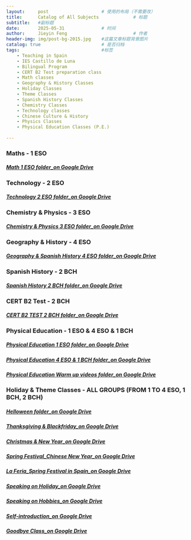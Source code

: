 ```yaml
---
layout:     post   				    # 使用的布局（不需要改）
title:      Catalog of All Subjects				# 标题 
subtitle:   #副标题
date:       2025-05-31 				# 时间
author:     Jieyin Feng 						# 作者
header-img: img/post-bg-2015.jpg 	#这篇文章标题背景图片
catalog: true 						# 是否归档
tags:								#标签
    - Teaching in Spain 
    - IES Castillo de Luna
    - Bilingual Program
    - CERT B2 Test preparation class
    - Math classes
    - Geography & History Classes
    - Holiday Classes
    - Theme Classes
    - Spanish History Classes
    - Chemistry Classes
    - Technology classes
    - Chinese Culture & History
    - Physics Classes
    - Physical Education Classes (P.E.)
    
---
```


### Maths - 1 ESO
#####  [Math 1 ESO folder_on Google Drive](https://drive.google.com/drive/folders/12-vnHSLv11T3rQjKLuZwCCBCQsu1-7K-?usp=sharing)

### Technology - 2 ESO
##### [Technology 2 ESO folder_on Google Drive](https://drive.google.com/drive/folders/1REqicrZIUuCNQlhCfM9mLSFAKnQpbIZ5?usp=sharing)

### Chemistry & Physics - 3 ESO
##### [Chemistry & Physics 3 ESO folder_on Google Drive](https://drive.google.com/drive/folders/1OwkpTLlOVvLemFglR9S9B8mbspW2b7wU?usp=sharing)

### Geography & History - 4 ESO
##### [Geography & Spanish History 4 ESO folder_on Google Drive](https://drive.google.com/drive/folders/1eLofMPlppXcLc0VZV3UdcfM03ejmhPcB?usp=sharing)

### Spanish History - 2 BCH
##### [Spanish History 2 BCH folder_on Google Drive](https://drive.google.com/drive/folders/1eFnKuOykmzlySWWJYyLDatAj4dsplIPw?usp=sharing)

### CERT B2 Test - 2 BCH
##### [CERT B2 TEST 2 BCH folder_on Google Drive](https://drive.google.com/drive/folders/19cXjGBg4mb6723DJZxSIfqXNNqSff7OF?usp=sharing)

### Physical Education - 1 ESO & 4 ESO & 1 BCH
##### [Physical Education 1 ESO folder_on Google Drive](https://drive.google.com/drive/folders/1BxwvCYfNblVcFHr8VZhRo-4dCyuymFRO?usp=sharing)
##### [Physical Education 4 ESO & 1 BCH folder_on Google Drive](https://drive.google.com/drive/folders/10eF-Umq9B0RR9CEcusBHB_z8dPVyt2-1?usp=sharing)
##### [Physical Education Warm up videos folder_on Google Drive](https://drive.google.com/drive/folders/1y8unbZg1cJt1mJ41-o-wUx-TtBJEhWV3?usp=sharing)

### Holiday & Theme Classes - ALL GROUPS (FROM 1 TO 4 ESO, 1 BCH, 2 BCH)
##### [Helloween folder_on Google Drive](https://drive.google.com/drive/folders/1UbFr2laeYMXllb6wFGO5RQuqVSUyi7Cd?usp=sharing)
##### [Thanksgiving & Blackfriday_on Google Drive](https://drive.google.com/drive/folders/1b0_hPFxnRFcza0AisH4bE8ImhfzVnau5?usp=sharing)
##### [Christmas & New Year_on Google Drive](https://drive.google.com/drive/folders/1PrkPsI0E1pp7mckul-pcPlKcgPZcTPoK?usp=sharing)
##### [Spring Festival_Chinese New Year_on Google Drive](https://drive.google.com/drive/folders/14gnaM7CqtCJF5o_Q5dmLHCuC8crLp-mN?usp=sharing)
##### [La Feria_Spring Festival in Spain_on Google Drive](https://docs.google.com/presentation/d/1DRCy0ZQwOhDIeJLD7Ar9lMsq3QVJcCZa/edit?usp=sharing&ouid=103086183032334531092&rtpof=true&sd=true)
##### [Speaking on Holiday_on Google Drive](https://docs.google.com/document/d/1eUsMoehnyNTc8DPrsA6eLY9VGR5vnrxA/edit?usp=sharing&ouid=103086183032334531092&rtpof=true&sd=true)
##### [Speaking on Hobbies_on Google Drive](https://docs.google.com/document/d/1w-YhLxm0lvjNVQPjiPsv4gCYyr62UWhc/edit?usp=sharing&ouid=103086183032334531092&rtpof=true&sd=true)
##### [Self-introduction_on Google Drive](https://docs.google.com/presentation/d/1MFzs2tdDsnvTakHFnBP7D-K6kkCcR2dF/edit?usp=sharing&ouid=103086183032334531092&rtpof=true&sd=true)
##### [Goodbye Class_on Google Drive](https://drive.google.com/drive/folders/1WAqLSDuvDIJSwUoJgpXmDKOTwbClX57S?usp=sharing)


